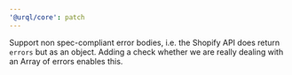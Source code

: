 ```yaml
---
'@urql/core': patch
---
```


Support non spec-compliant error bodies, i.e. the Shopify API does return `errors` but as an object. Adding
a check whether we are really dealing with an Array of errors enables this.
